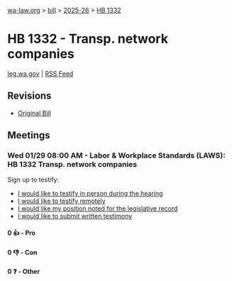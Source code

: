 [wa-law.org](/) > [bill](/bill/) > [2025-26](/bill/2025-26/) > [HB 1332](/bill/2025-26/hb/1332/)

# HB 1332 - Transp. network companies
[leg.wa.gov](https://app.leg.wa.gov/billsummary?BillNumber=1332&Year=2025&Initiative=false) | [RSS Feed](./rss.xml)

## Revisions
* [Original Bill](1/)

## Meetings
### Wed 01/29 08:00 AM - Labor & Workplace Standards (LAWS): HB 1332 Transp. network companies
Sign up to testify:
* [I would like to testify in person during the hearing](https://app.leg.wa.gov/csi/Testifier/Add?chamber=House&mId=32601&aId=162136&caId=25118&tId=1)
* [I would like to testify remotely](https://app.leg.wa.gov/csi/Testifier/Add?chamber=House&mId=32601&aId=162136&caId=25118&tId=2)
* [I would like my position noted for the legislative record](https://app.leg.wa.gov/csi/Testifier/Add?chamber=House&mId=32601&aId=162136&caId=25118&tId=3)
* [I would like to submit written testimony](https://app.leg.wa.gov/csi/Testifier/Add?chamber=House&mId=32601&aId=162136&caId=25118&tId=4)

#### 0 👍 - Pro

#### 0 👎 - Con

#### 0 ❓ - Other
